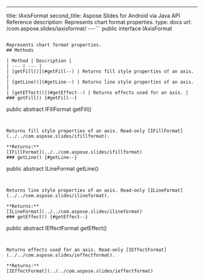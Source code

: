 ---
title: IAxisFormat
second_title: Aspose.Slides for Android via Java API Reference
description: Represents chart format properties.
type: docs
url: /com.aspose.slides/iaxisformat/
---```
public interface IAxisFormat
```

Represents chart format properties.
## Methods

| Method | Description |
| --- | --- |
| [getFill()](#getFill--) | Returns fill style properties of an axis. |
| [getLine()](#getLine--) | Returns line style properties of an axis. |
| [getEffect()](#getEffect--) | Returns effects used for an axis. |
### getFill() {#getFill--}
```
public abstract IFillFormat getFill()
```


Returns fill style properties of an axis. Read-only [IFillFormat](../../com.aspose.slides/ifillformat).

**Returns:**
[IFillFormat](../../com.aspose.slides/ifillformat)
### getLine() {#getLine--}
```
public abstract ILineFormat getLine()
```


Returns line style properties of an axis. Read-only [ILineFormat](../../com.aspose.slides/ilineformat).

**Returns:**
[ILineFormat](../../com.aspose.slides/ilineformat)
### getEffect() {#getEffect--}
```
public abstract IEffectFormat getEffect()
```


Returns effects used for an axis. Read-only [IEffectFormat](../../com.aspose.slides/ieffectformat).

**Returns:**
[IEffectFormat](../../com.aspose.slides/ieffectformat)
